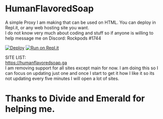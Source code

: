 # HumanFlavoredSoap
A simple Proxy I am making that can be used on HTML. You can deploy in Repl.it, or any web hosting site you want.</br>
I do not know very much about coding and stuff so if anyone is willing to help message me on Discord: Rockpods #1744</br>

[![Deploy](https://www.herokucdn.com/deploy/button.svg)](https://heroku.com/deploy?template=https://github.com/rockpods/HumanFlavoredSoap/)
[![Run on Repl.it](https://repl.it/badge/github/titaniumnetwork-dev/alloyproxy)](https://repl.it/github/rockpods/HumanFlavoredSoap)

SITE LIST:</br>
https://humanflavoredsoap.ga</br>
I am removing support for all sites except main for now. I am doing this so I can focus on updating just one and once I start to get it how I like it so its not updating every five minutes I will open a lot of sites.
<h1>Thanks to Divide and Emerald for helping me.</h1>
